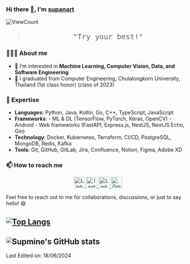 ### Hi there 👋, I'm [supanart](https://www.linkedin.com/in/supanart-barnsongkit-389407175/)

![ViewCount](https://komarev.com/ghpvc/?username=supmine&style=plastic)

<blockquote style="font-size: 20px;font-family: OCR A Std, monospace; ">
  <p align="center">
   "Try your best!"
  </p>
</blockquote>

### 👨🏻‍💻 About me

- 👀 I’m interested in **Machine Learning, Computer Vision, Data, and Software Engineering**
- 🌱 I graduated from Computer Engineering, Chulalongkorn University, Thailand (1st class honor) (class of 2023)

### 🚀 Expertise

- **Languages**: Python, Java, Kotlin, Go, C++, TypeScript, JavaScript
- **Frameworks**:
       - ML & DL (TensorFlow, PyTorch, Keras, OpenCV)
       - Android
       - Web frameworks (FastAPI, Express.js, NestJS, NextJS Echo, Gin)
- **Technology**: Docker, Kubernetes, Terraform, CI/CD, PostgreSQL, MongoDB, Redis, Kafka
- **Tools**: Git, GitHub, GitLab, Jira, Confluence, Notion, Figma, Adobe XD

### 📫 How to reach me

<p align="center">
       <a href="https://linkedin.com/in/supanart-barnsongkit">
              <img src=https://img.shields.io/badge/LinkedIn-0077B5?style=for-the-badge&logo=linkedin&logoColor=white alt="LinkedIn" height="30">
       </a>
       <a href="https://instagram.com/sup_mine">
              <img src=https://img.shields.io/badge/Instagram-E4405F?style=for-the-badge&logo=instagram&logoColor=white alt="Instagram" height="30">
       </a>
       <a href="https://facebook.com/supanart.mine">
              <img src=https://img.shields.io/badge/Facebook-1877F2?style=for-the-badge&logo=facebook&logoColor=white alt="LinkedIn" height="30">
       </a>
       <a href=mailto:supanart.b@gmail.com target="blank">
              <img src=https://img.shields.io/badge/Gmail-D14836?style=for-the-badge&logo=gmail&logoColor=white alt="Gmail" height="30">
       </a>
</p>

Feel free to reach out to me for collaborations, discussions, or just to say hello! 😄

[![Top Langs](https://github-readme-stats.vercel.app/api/top-langs/?username=supmine&layout=compact&theme=highcontrast)](https://github.com/anuraghazra/github-readme-stats)
-----
![Supmine's GitHub stats](https://github-readme-stats.vercel.app/api?username=supmine&count_private=true&theme=highcontrast&show_icons=true)
-----

Last Edited on: 18/06/2024
<!---
supmine/supmine is a ✨ special ✨ repository because its `README.md` (this file) appears on your GitHub profile.
You can click the Preview link to take a look at your changes.
--->
